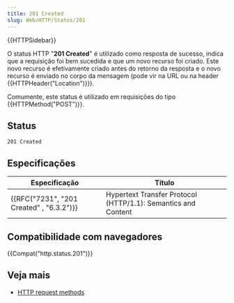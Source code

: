 ```yaml
---
title: 201 Created
slug: Web/HTTP/Status/201
---
```

{{HTTPSidebar}}

O status HTTP "**201 Created**" é utilizado como resposta de sucesso, indica que a requisição foi bem sucedida e que um novo recurso foi criado. Este novo recurso é efetivamente criado antes do retorno da resposta e o novo recurso é enviado no corpo da mensagem (pode vir na URL ou na header {{HTTPHeader("Location")}}).

Comumente, este status é utilizado em requisições do tipo {{HTTPMethod("POST")}}.

## Status

```
201 Created
```

## Especificações

| Especificação                                        | Título                                                        |
| ---------------------------------------------------- | ------------------------------------------------------------- |
| {{RFC("7231", "201 Created" , "6.3.2")}} | Hypertext Transfer Protocol (HTTP/1.1): Semantics and Content |

## Compatibilidade com navegadores

{{Compat("http.status.201")}}

## Veja mais

- [HTTP request methods](/pt-BR/docs/Web/HTTP/Methods)
